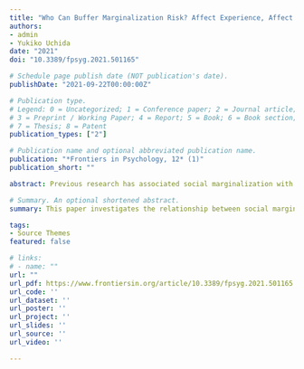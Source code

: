 ```yaml
---
title: "Who Can Buffer Marginalization Risk? Affect Experience, Affect Valuation, and Social Marginalization in Japan and Brazil"
authors:
- admin
- Yukiko Uchida
date: "2021"
doi: "10.3389/fpsyg.2021.501165"

# Schedule page publish date (NOT publication's date).
publishDate: "2021-09-22T00:00:00Z"

# Publication type.
# Legend: 0 = Uncategorized; 1 = Conference paper; 2 = Journal article;
# 3 = Preprint / Working Paper; 4 = Report; 5 = Book; 6 = Book section;
# 7 = Thesis; 8 = Patent
publication_types: ["2"]

# Publication name and optional abbreviated publication name.
publication: "*Frontiers in Psychology, 12* (1)"
publication_short: ""

abstract: Previous research has associated social marginalization with the rejection of mainstream cultural values. Since cultural values reflect affect valuation, the present research investigates the relationships between social marginalization and ideal/actual affect in two different non-WEIRD cultures, Brazil and Japan.

# Summary. An optional shortened abstract.
summary: This paper investigates the relationship between social marginalization and ideal/actual affect in Brazil and Japan. As a social marginalization index, we used the NEET-Hikikomori Risk Scale (NHR). We predicted that cultural differences would emerge in the valuation of affective states. Affect valuation theory suggests that in East Asia, individuals are encouraged to pursue and value low arousal positive emotions (LAP e.g., calmness, serenity) over high arousal positive emotions (HAP e.g., excitement, elation, etc.) as they can harm social relationships in these societies. In contrast, Latin American cultures value HAP over LAP, because social relationships are promoted through vibrant positive emotional expression in these cultures. Hence, we hypothesized that individuals’ ideal affect, actual affect, and the discrepancy between ideal and actual affect would be associated with higher risk of social marginalization. Participants from Japan (N = 54) and Brazil (N = 54) reported their ideal affect and actual affect and completed the NEET-Hikikomori Risk Scale (NHR). Regression analyses showed that actual HAP and the discrepancy between ideal and actual HAP were negatively associated with NHR in Brazil, but no association was found in the Japanese data. The other variables, including ideal affect, were only minorly or not significantly associated with NHR. Though the study has limitations regarding its small sample size, we can explore future perspectives and discuss the relationships between emotion and cultural marginalization. Socioecological factors that promote actual HAP in Brazilians may encourage other mainstream cultural ideals, which buffers against cultural marginalization.

tags:
- Source Themes
featured: false

# links:
# - name: ""
url: ""
url_pdf: https://www.frontiersin.org/article/10.3389/fpsyg.2021.501165  
url_code: ''
url_dataset: ''
url_poster: ''
url_project: ''
url_slides: ''
url_source: ''
url_video: ''

---
```




